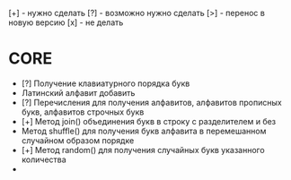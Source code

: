 [+] - нужно сделать
[?] - возможно нужно сделать
[>] - перенос в новую версию
[x] - не делать

# CORE
* [?] Получение клавиатурного порядка букв
* Латинский алфавит добавить
* [?] Перечисления для получения алфавитов, алфавитов прописных букв, алфавитов строчных букв
* [+] Метод join() объединения букв в строку с разделителем и без
* Метод shuffle() для получения букв алфавита в перемешанном случайном образом порядке
* [+] Метод random() для получения случайных букв указанного количества
* 
